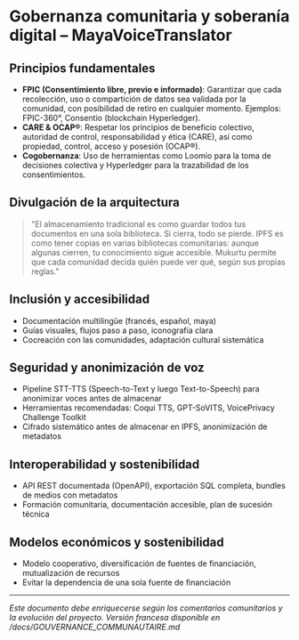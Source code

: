 # Gobernanza comunitaria y soberanía digital – MayaVoiceTranslator

## Principios fundamentales

- **FPIC (Consentimiento libre, previo e informado)**: Garantizar que cada recolección, uso o compartición de datos sea validada por la comunidad, con posibilidad de retiro en cualquier momento. Ejemplos: FPIC-360°, Consentio (blockchain Hyperledger).
- **CARE & OCAP®**: Respetar los principios de beneficio colectivo, autoridad de control, responsabilidad y ética (CARE), así como propiedad, control, acceso y posesión (OCAP®).
- **Cogobernanza**: Uso de herramientas como Loomio para la toma de decisiones colectiva y Hyperledger para la trazabilidad de los consentimientos.

## Divulgación de la arquitectura

> "El almacenamiento tradicional es como guardar todos tus documentos en una sola biblioteca. Si cierra, todo se pierde. IPFS es como tener copias en varias bibliotecas comunitarias: aunque algunas cierren, tu conocimiento sigue accesible. Mukurtu permite que cada comunidad decida quién puede ver qué, según sus propias reglas."

## Inclusión y accesibilidad

- Documentación multilingüe (francés, español, maya)
- Guías visuales, flujos paso a paso, iconografía clara
- Cocreación con las comunidades, adaptación cultural sistemática

## Seguridad y anonimización de voz

- Pipeline STT-TTS (Speech-to-Text y luego Text-to-Speech) para anonimizar voces antes de almacenar
- Herramientas recomendadas: Coqui TTS, GPT-SoVITS, VoicePrivacy Challenge Toolkit
- Cifrado sistemático antes de almacenar en IPFS, anonimización de metadatos

## Interoperabilidad y sostenibilidad

- API REST documentada (OpenAPI), exportación SQL completa, bundles de medios con metadatos
- Formación comunitaria, documentación accesible, plan de sucesión técnica

## Modelos económicos y sostenibilidad

- Modelo cooperativo, diversificación de fuentes de financiación, mutualización de recursos
- Evitar la dependencia de una sola fuente de financiación

---

*Este documento debe enriquecerse según los comentarios comunitarios y la evolución del proyecto. Versión francesa disponible en /docs/GOUVERNANCE_COMMUNAUTAIRE.md*
